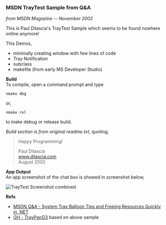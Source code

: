 ### MSDN TrayTest Sample from Q&A
*from MSDN Magazine -- November 2002*  

This is Paul Dilascia's TrayTest Sample which seems to be found nowhere online anymore!

This Demos,
- minimally creating window with few lines of code
- Tray Notification
- subclass
- makefile (from early MS Developer Studio)

**Build**  
To compile, open a command prompt and type

    nmake dbg

or,

    nmake rel

to make debug or release build.

*Build section is from original readme.txt*, quoting,  
> Happy Programming!  
>   
> Paul Dilascia  
> www.dilascia.com  
> August 2002


**App Output**  
An app screenshot of the chat box is showed in screenshot below,  
  
![TrayTest Screenshot combined](https://user-images.githubusercontent.com/7858031/221371216-9d98c4ac-5f2f-4584-b96d-c5bc5c8b644d.png)


**Refs**  
- [MSDN Q&A - System Tray Balloon Tips and Freeing Resources Quickly in .NET](https://learn.microsoft.com/en-us/archive/msdn-magazine/2002/november/system-tray-balloon-tips-and-freeing-resources-quickly-in-net)
- [GH - TrayPwrD3](https://github.com/jobeid/TrayPwrD3/blob/master/src/TrayPwr.cpp) based on above sample
